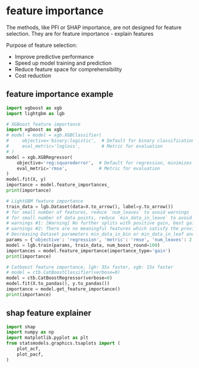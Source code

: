 # feature importance
The methods, like PFI or SHAP importance, are not designed for feature selection. They are for feature importance - explain features

Purpose of feature selection:
- Improve predictive performance
- Speed up model training and prediction
- Reduce feature space for comprehensibility
- Cost reduction

## feature importance example
```py
import xgboost as xgb
import lightgbm as lgb

# XGBoost feature importance
import xgboost as xgb
# model = model = xgb.XGBClassifier(
#     objective='binary:logistic',  # Default for binary classification
#     eval_metric='logloss',        # Metric for evaluation
# )
model = xgb.XGBRegressor(
    objective='reg:squarederror',  # Default for regression, minimizes squared error
    eval_metric='rmse',            # Metric for evaluation
)
model.fit(X, y)
importance = model.feature_importances_
print(importance)

# LightGBM feature importance
train_data = lgb.Dataset(data=X.to_arrow(), label=y.to_arrow())
# for small number of features, reduce `num_leaves` to avoid warnings
# for small number of data points, reduce `min_data_in_leave` to avoid warnings
# warnings #1: [Warning] No further splits with positive gain, best gain: -inf
# warnings #2: There are no meaningful features which satisfy the provided configuration.
# Decreasing Dataset parameters min_data_in_bin or min_data_in_leaf and re-constructing Dataset might resolve this warning.
params = {'objective': 'regression', 'metric': 'rmse', 'num_leaves': 2, 'min_data_in_leaf': 2}
model = lgb.train(params, train_data, num_boost_round=100)
importances = model.feature_importance(importance_type='gain')
print(importance)

# Catboost feature importance, lgb: 35x faster, xgb: 15x faster
# model = ctb.CatBoostClassifier(verbose=0)
model = ctb.CatBoostRegressor(verbose=0)
model.fit(X.to_pandas(), y.to_pandas())
importance = model.get_feature_importance()
print(importance)
```

## shap feature explainer
```py
import shap
import numpy as np
import matplotlib.pyplot as plt
from statsmodels.graphics.tsaplots import (
    plot_acf,
    plot_pacf,
)
